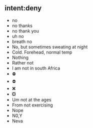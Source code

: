 ## intent:deny
- no
- no thanks
- no thank you
- uh no
- breath no
- No, but sometimes sweating at night
- Cold. Forehead, normal temp
- Nothing
- Rather not
- I am not in south Africa
- ⛔
- ⛔️
- ❌
- ❎
- Um not at the ages
- From not exercising
- Nope
- N0,Y
- Neva
